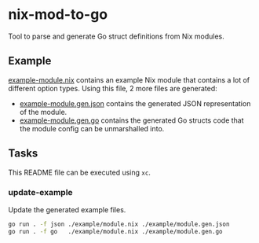 # nix-mod-to-go

Tool to parse and generate Go struct definitions from Nix modules.

## Example

[example-module.nix](./example/example-module.nix) contains an example Nix
module that contains a lot of different option types. Using this file, 2 more
files are generated:

- [example-module.gen.json](./example/example-module.gen.json) contains the
  generated JSON representation of the module.
- [example-module.gen.go](./example/example-module.gen.go) contains the
  generated Go structs code that the module config can be unmarshalled into.

## Tasks

This README file can be executed using `xc`.

### update-example

Update the generated example files.

```sh
go run . -f json ./example/module.nix ./example/module.gen.json
go run . -f go   ./example/module.nix ./example/module.gen.go
```
